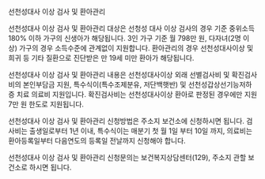 선천성대사 이상 검사 및 환아관리


선천성대사 이상 검사 및 환아관리 대상은 선청성 대사 이상 검사의 경우 기준 중위소득 180% 이하 가구의 신생아가 해당됩니다. 3인 가구 기준 월 798만 원, 다자녀(2명 이상) 가구의 경우 소득수준에 관계없이 지원합니다.
환아관리의 경우 선천성대사이상 및 희귀 등 기타 질환으로 진단받은 만 19세 미만 환아가 해당됩니다.


선천성대사 이상 검사 및 환아관리 내용은 선천성대사이상 외래 선별검사비 및 확진검사비의 본인부담금 지원, 특수식이(특수조제분유, 저단백햇반) 및 선천성갑상선기능저하증 치료 의료비 지원입니다.
확진검사비는 선천성대사이상 환아로 판정된 경우에만 지원 7만 원 한도로 지원됩니다.


선천성대사 이상 검사 및 환아관리 신청방법은 주소지 보건소에 신청하시면 됩니다.
검사비는 출생일로부터 1년 이내, 특수식이는 매분기 첫 월 1일 부터 10일 까지, 의료비는 환아등록일부터 다음연도의 등록일 전날까지 신청해야 합니다.


선천성대사 이상 검사 및 환아관리 신청문의는 보건복지상담센터(129), 주소지 관할 보건소로 하시면 됩니다.